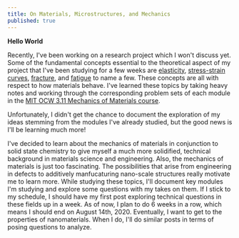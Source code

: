 ```yaml
---
title: On Materials, Microstructures, and Mechanics
published: true
---
```


**Hello World**

Recently, I've been working on a research project which I won't discuss yet. Some of the fundamental concepts essential to the theoretical aspect of my project that I've been studying for a few weeks are [elasticity](https://ocw.mit.edu/courses/materials-science-and-engineering/3-11-mechanics-of-materials-fall-1999/modules/MIT3_11F99_elas_1.pdf), [stress-strain curves](https://ocw.mit.edu/courses/materials-science-and-engineering/3-11-mechanics-of-materials-fall-1999/modules/MIT3_11F99_ss.pdf), [fracture](https://ocw.mit.edu/courses/materials-science-and-engineering/3-11-mechanics-of-materials-fall-1999/modules/MIT3_11F99_frac.pdf), and [fatigue](https://ocw.mit.edu/courses/materials-science-and-engineering/3-11-mechanics-of-materials-fall-1999/modules/MIT3_11F99_fatigue.pdf) to name a few. These concepts are all with respect to how materials behave. I've learned these topics by taking heavy notes and working through the corresponding problem sets of each module in the [MIT OCW 3.11 Mechanics of Materials course](https://ocw.mit.edu/courses/materials-science-and-engineering/3-11-mechanics-of-materials-fall-1999/).

Unfortunately, I didn't get the chance to document the exploration of my ideas stemming from the modules I've already studied, but the good news is I'll be learning much more!

I've decided to learn about the mechanics of materials in conjunction to solid state chemistry to give myself a much more solidified, technical background in materials science and engineering. Also, the mechanics of materials is just too fascinating. The possibilities that arise from engineering in defects to additively manfucaturing nano-scale structures really motivate me to learn more. While studying these topics, I'll document key modules I'm studying and explore some questions with my takes on them. If I stick to my schedule, I should have my first post exploring technical questions in these fields up in a week. As of now, I plan to do 6 weeks in a row, which means I should end on August 14th, 2020. Eventually, I want to get to the properties of nanomaterials. When I do, I'll do similar posts in terms of posing questions to analyze.
